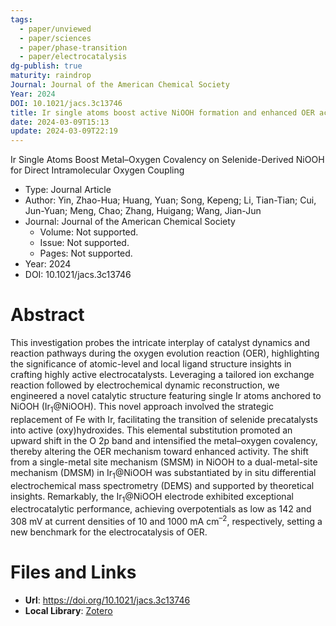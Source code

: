 ```yaml
---
tags:
  - paper/unviewed
  - paper/sciences
  - paper/phase-transition
  - paper/electrocatalysis
dg-publish: true
maturity: raindrop
Journal: Journal of the American Chemical Society
Year: 2024
DOI: 10.1021/jacs.3c13746
title: Ir single atoms boost active NiOOH formation and enhanced OER activity
date: 2024-03-09T15:13
update: 2024-03-09T22:19
---
```


Ir Single Atoms Boost Metal–Oxygen Covalency on Selenide-Derived NiOOH for Direct Intramolecular Oxygen Coupling

- Type: Journal Article
- Author: Yin, Zhao-Hua; Huang, Yuan; Song, Kepeng; Li, Tian-Tian; Cui, Jun-Yuan; Meng, Chao; Zhang, Huigang; Wang, Jian-Jun
- Journal: Journal of the American Chemical Society
    - Volume: Not supported.
    - Issue: Not supported.
    - Pages: Not supported.
- Year: 2024
- DOI: 10.1021/jacs.3c13746

# Abstract
This investigation probes the intricate interplay of catalyst dynamics and reaction pathways during the oxygen evolution reaction (OER), highlighting the significance of atomic-level and local ligand structure insights in crafting highly active electrocatalysts. Leveraging a tailored ion exchange reaction followed by electrochemical dynamic reconstruction, we engineered a novel catalytic structure featuring single Ir atoms anchored to NiOOH (Ir<sub>1</sub>@NiOOH). This novel approach involved the strategic replacement of Fe with Ir, facilitating the transition of selenide precatalysts into active (oxy)hydroxides. This elemental substitution promoted an upward shift in the O 2p band and intensified the metal–oxygen covalency, thereby altering the OER mechanism toward enhanced activity. The shift from a single-metal site mechanism (SMSM) in NiOOH to a dual-metal-site mechanism (DMSM) in Ir<sub>1</sub>@NiOOH was substantiated by in situ differential electrochemical mass spectrometry (DEMS) and supported by theoretical insights. Remarkably, the Ir<sub>1</sub>@NiOOH electrode exhibited exceptional electrocatalytic performance, achieving overpotentials as low as 142 and 308 mV at current densities of 10 and 1000 mA cm<sup>–2</sup>, respectively, setting a new benchmark for the electrocatalysis of OER.

# Files and Links
- **Url**: https://doi.org/10.1021/jacs.3c13746
- **Local Library**: [Zotero](zotero://select/library/items/ZP3RYUBR)
